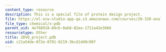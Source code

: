 ```yaml
---
content_type: resource
description: This is a special file of protein design project.
file: https://ol-ocw-studio-app-qa.s3.amazonaws.com/courses/20-320-analysis-of-biomolecular-and-cellular-systems-fall-2012/c21a54de072e879182193bcd1d49c90f_2DVQ_project.pdb
file_type: chemical/x-pdb
parent_uid: 4e768918-89cb-0ab8-82ea-1711a42e3666
resourcetype: Other
title: 2DVQ_project.pdb
uid: c21a54de-072e-8791-8219-3bcd1d49c90f
---
```

